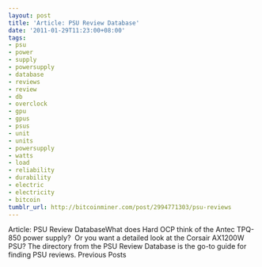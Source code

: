 ```yaml
---
layout: post
title: 'Article: PSU Review Database'
date: '2011-01-29T11:23:00+08:00'
tags:
- psu
- power
- supply
- powersupply
- database
- reviews
- review
- db
- overclock
- gpu
- gpus
- psus
- unit
- units
- powersupply
- watts
- load
- reliability
- durability
- electric
- electricity
- bitcoin
tumblr_url: http://bitcoinminer.com/post/2994771303/psu-reviews
---
```

Article: PSU Review DatabaseWhat does Hard OCP think of the Antec TPQ-850 power supply?  Or you want a detailed look at the Corsair AX1200W PSU?
The directory from the PSU Review Database is the go-to guide for finding PSU reviews.
Previous Posts
